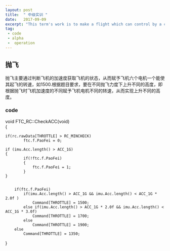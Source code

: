 ```yaml
---
layout: post
title:  " 中级实训 "
date:   2017-09-09
excerpt: "This term's work is to make a flight which can control by a controller. And creat some new functions to show your ability."
tag:
 - code
 - alpha
 -  operation 
---
```


##  抛飞 

  抛飞主要通过判断飞机的加速度获取飞机的状态，从而赋予飞机六个电机一个能使其起飞的转速，如1500.根据题目要求，要在不同抛飞力度下上升不同的高度，即根据抛飞时飞机加速度的不同赋予飞机电机不同的转速，从而实现上升不同的高度。


###  code


void FTC_RC::CheckACC(void)   
{	

	if(rc.rawData[THROTTLE] > RC_MINCHECK)
			ftc.f.PaoFei = 0;
			
	if (imu.Acc.length() > ACC_1G)
	{
			if(!ftc.f.PaoFei)
			{
				ftc.f.PaoFei = 1;
			}	
	}
		
		
		if(ftc.f.PaoFei)
			if(imu.Acc.length() > ACC_1G && imu.Acc.length() < ACC_1G * 2.0f )
				Command[THROTTLE] = 1500;
			else if(imu.Acc.length() > ACC_1G * 2.0f && imu.Acc.length() < ACC_1G * 3.0f)
				Command[THROTTLE] = 1700;	
			else
				Command[THROTTLE] = 1900;	
		else
			Command[THROTTLE] = 1350;	
}

